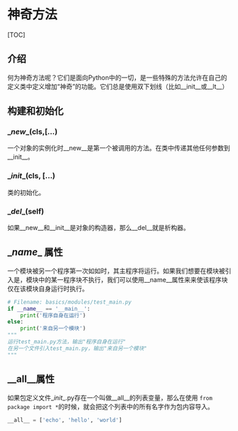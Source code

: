 # 神奇方法

[TOC]

## 介绍

何为神奇方法呢？它们是面向Python中的一切，是一些特殊的方法允许在自己的定义类中定义增加“神奇”的功能。它们总是使用双下划线（比如\__init__或\_\_lt\_\_）

[转载链接]: https://blog.csdn.net/kevin6216/article/details/7587337



## 构建和初始化

### \__new__(cls,[...)

一个对象的实例化时__new__是第一个被调用的方法。在类中传递其他任何参数到__init__。

### \__init__(cls, [...)

类的初始化。

### \__del__(self)

如果__new__和__init__是对象的构造器，那么__del__就是析构器。



## \__name__ 属性

一个模块被另一个程序第一次如如时，其主程序将运行。如果我们想要在模块被引入是，模块中的某一程序块不执行，我们可以使用\__name__属性来来使该程序块仅在该模块自身运行时执行。

``` python
# Filename: basics/modules/test_main.py
if __name__ == '__main__':
    print('程序自身在运行')
else:
    print('来自另一个模块')
"""
运行test_main.py方法，输出"程序自身在运行"
在另一个文件引入test_main.py，输出"来自另一个模块"
"""
```



## \__all__属性

如果包定义文件\__init__.py存在一个叫做\__all__的列表变量，那么在使用 `from package import *`的时候，就会把这个列表中的所有名字作为包内容导入。

```python
__all__ = ['echo', 'hello', 'world']
```

